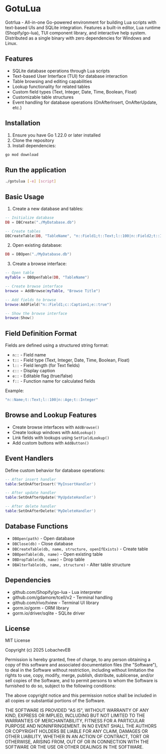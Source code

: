 # GotuLua

Gotгlua - All-in-one Go-powered environment for building Lua scripts with text-based UIs and SQLite integration. Features a built-in editor, Lua runtime (Shopify/go-lua), TUI component library, and interactive help system. Distributed as a single binary with zero dependencies for Windows and Linux.

## Features

- SQLite database operations through Lua scripts
- Text-based User Interface (TUI) for database interaction
- Table browsing and editing capabilities
- Lookup functionality for related tables
- Custom field types (Text, Integer, Date, Time, Boolean, Float)
- Customizable table structures
- Event handling for database operations (OnAfterInsert, OnAfterUpdate, etc.)

## Installation

1. Ensure you have Go 1.22.0 or later installed
2. Clone the repository
3. Install dependencies:
```sh
go mod download
```

## Run the application
```sh
./gotulua [-e] [script]
```

## Basic Usage

1. Create a new database and tables:
```lua
-- Initialize database
DB = DBCreate("./MyDatabase.db")

-- Create tables
DBCreateTable(DB, "TableName", "n::Field1;t::Text;l::100|n::Field2;t::Integer", true)
```

2. Open existing database:
```lua
DB = DBOpen("./MyDatabase.db")
```

3. Create a browse interface:
```lua
-- Open table
myTable = DBOpenTable(DB, "TableName")

-- Create browse interface
browse = AddBrowse(myTable, "Browse Title")

-- Add fields to browse
browse:AddField("n::Field1;c::Caption1;e::true")

-- Show the browse interface
browse:Show()
```

## Field Definition Format

Fields are defined using a structured string format:
- `n::` - Field name
- `t::` - Field type (Text, Integer, Date, Time, Boolean, Float)
- `l::` - Field length (for Text fields)
- `c::` - Display caption
- `e::` - Editable flag (true/false)
- `f::` - Function name for calculated fields

Example:
```lua
"n::Name;t::Text;l::100|n::Age;t::Integer"
```

## Browse and Lookup Features

- Create browse interfaces with `AddBrowse()`
- Create lookup windows with `AddLookup()`
- Link fields with lookups using `SetFieldLookup()`
- Add custom buttons with `AddButton()`

## Event Handlers

Define custom behavior for database operations:
```lua
-- After insert handler
table:SetOnAfterInsert('MyInsertHandler')

-- After update handler
table:SetOnAfterUpdate('MyUpdateHandler')

-- After delete handler
table:SetOnAfterDelete('MyDeleteHandler')
```

## Database Functions

- `DBOpen(path)` - Open database
- `DBClose(db)` - Close database
- `DBCreateTable(db, name, structure, openIfExists)` - Create table
- `DBOpenTable(db, name)` - Open existing table
- `DBDropTable(db, name)` - Drop table
- `DBAlterTable(db, name, structure)` - Alter table structure

## Dependencies

- github.com/Shopify/go-lua - Lua interpreter
- github.com/gdamore/tcell/v2 - Terminal handling
- github.com/rivo/tview - Terminal UI library
- gorm.io/gorm - ORM library
- gorm.io/driver/sqlite - SQLite driver

## License

MIT License

Copyright (c) 2025 LobachevEB

Permission is hereby granted, free of charge, to any person obtaining a copy
of this software and associated documentation files (the "Software"), to deal
in the Software without restriction, including without limitation the rights
to use, copy, modify, merge, publish, distribute, sublicense, and/or sell
copies of the Software, and to permit persons to whom the Software is
furnished to do so, subject to the following conditions:

The above copyright notice and this permission notice shall be included in all
copies or substantial portions of the Software.

THE SOFTWARE IS PROVIDED "AS IS", WITHOUT WARRANTY OF ANY KIND, EXPRESS OR
IMPLIED, INCLUDING BUT NOT LIMITED TO THE WARRANTIES OF MERCHANTABILITY,
FITNESS FOR A PARTICULAR PURPOSE AND NONINFRINGEMENT. IN NO EVENT SHALL THE
AUTHORS OR COPYRIGHT HOLDERS BE LIABLE FOR ANY CLAIM, DAMAGES OR OTHER
LIABILITY, WHETHER IN AN ACTION OF CONTRACT, TORT OR OTHERWISE, ARISING FROM,
OUT OF OR IN CONNECTION WITH THE SOFTWARE OR THE USE OR OTHER DEALINGS IN THE
SOFTWARE.